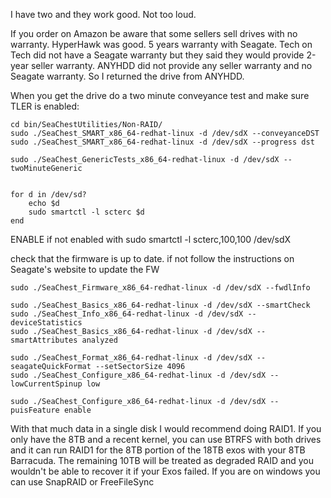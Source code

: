 I have two and they work good. Not too loud.

If you order on Amazon be aware that some sellers sell drives with no warranty. HyperHawk was good. 5 years warranty with Seagate. Tech on Tech did not have a Seagate warranty but they said they would provide 2-year seller warranty. ANYHDD did not provide any seller warranty and no Seagate warranty. So I returned the drive from ANYHDD. 

When you get the drive do a two minute conveyance test and make sure TLER is enabled:


    cd bin/SeaChestUtilities/Non-RAID/
    sudo ./SeaChest_SMART_x86_64-redhat-linux -d /dev/sdX --conveyanceDST
    sudo ./SeaChest_SMART_x86_64-redhat-linux -d /dev/sdX --progress dst

    sudo ./SeaChest_GenericTests_x86_64-redhat-linux -d /dev/sdX --twoMinuteGeneric


    for d in /dev/sd?
        echo $d
        sudo smartctl -l scterc $d
    end

ENABLE if not enabled with sudo smartctl -l scterc,100,100 /dev/sdX


check that the firmware is up to date. if not follow the instructions on Seagate's website to update the FW

    sudo ./SeaChest_Firmware_x86_64-redhat-linux -d /dev/sdX --fwdlInfo

    sudo ./SeaChest_Basics_x86_64-redhat-linux -d /dev/sdX --smartCheck
    sudo ./SeaChest_Info_x86_64-redhat-linux -d /dev/sdX --deviceStatistics
    sudo ./SeaChest_Basics_x86_64-redhat-linux -d /dev/sdX --smartAttributes analyzed

    sudo ./SeaChest_Format_x86_64-redhat-linux -d /dev/sdX --seagateQuickFormat --setSectorSize 4096
    sudo ./SeaChest_Configure_x86_64-redhat-linux -d /dev/sdX --lowCurrentSpinup low

    sudo ./SeaChest_Configure_x86_64-redhat-linux -d /dev/sdX --puisFeature enable

With that much data in a single disk I would recommend doing RAID1. If you only have the 8TB and a recent kernel, you can use BTRFS with both drives and it can run RAID1 for the 8TB portion of the 18TB exos with your 8TB Barracuda. The remaining 10TB will be treated as degraded RAID and you wouldn't be able to recover it if your Exos failed. If you are on windows you can use SnapRAID or FreeFileSync
